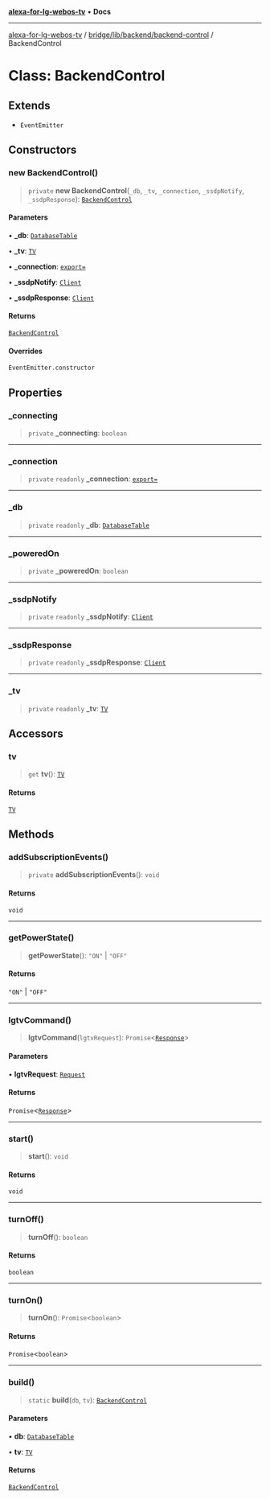 [**alexa-for-lg-webos-tv**](../../../../../README.md) • **Docs**

***

[alexa-for-lg-webos-tv](../../../../../modules.md) / [bridge/lib/backend/backend-control](../README.md) / BackendControl

# Class: BackendControl

## Extends

- `EventEmitter`

## Constructors

### new BackendControl()

> `private` **new BackendControl**(`_db`, `_tv`, `_connection`, `_ssdpNotify`, `_ssdpResponse`): [`BackendControl`](BackendControl.md)

#### Parameters

• **\_db**: [`DatabaseTable`](../../../database/classes/DatabaseTable.md)

• **\_tv**: [`TV`](../../tv/interfaces/TV.md)

• **\_connection**: [`export=`](../../../../types/lgtv2/classes/export=.md)

• **\_ssdpNotify**: [`Client`](../../../../types/node-ssdp/classes/Client.md)

• **\_ssdpResponse**: [`Client`](../../../../types/node-ssdp/classes/Client.md)

#### Returns

[`BackendControl`](BackendControl.md)

#### Overrides

`EventEmitter.constructor`

## Properties

### \_connecting

> `private` **\_connecting**: `boolean`

***

### \_connection

> `private` `readonly` **\_connection**: [`export=`](../../../../types/lgtv2/classes/export=.md)

***

### \_db

> `private` `readonly` **\_db**: [`DatabaseTable`](../../../database/classes/DatabaseTable.md)

***

### \_poweredOn

> `private` **\_poweredOn**: `boolean`

***

### \_ssdpNotify

> `private` `readonly` **\_ssdpNotify**: [`Client`](../../../../types/node-ssdp/classes/Client.md)

***

### \_ssdpResponse

> `private` `readonly` **\_ssdpResponse**: [`Client`](../../../../types/node-ssdp/classes/Client.md)

***

### \_tv

> `private` `readonly` **\_tv**: [`TV`](../../tv/interfaces/TV.md)

## Accessors

### tv

> `get` **tv**(): [`TV`](../../tv/interfaces/TV.md)

#### Returns

[`TV`](../../tv/interfaces/TV.md)

## Methods

### addSubscriptionEvents()

> `private` **addSubscriptionEvents**(): `void`

#### Returns

`void`

***

### getPowerState()

> **getPowerState**(): `"ON"` \| `"OFF"`

#### Returns

`"ON"` \| `"OFF"`

***

### lgtvCommand()

> **lgtvCommand**(`lgtvRequest`): `Promise`\<[`Response`](../../../../types/lgtv2/namespaces/export=/interfaces/Response.md)\>

#### Parameters

• **lgtvRequest**: [`Request`](../../../../types/lgtv2/namespaces/export=/interfaces/Request.md)

#### Returns

`Promise`\<[`Response`](../../../../types/lgtv2/namespaces/export=/interfaces/Response.md)\>

***

### start()

> **start**(): `void`

#### Returns

`void`

***

### turnOff()

> **turnOff**(): `boolean`

#### Returns

`boolean`

***

### turnOn()

> **turnOn**(): `Promise`\<`boolean`\>

#### Returns

`Promise`\<`boolean`\>

***

### build()

> `static` **build**(`db`, `tv`): [`BackendControl`](BackendControl.md)

#### Parameters

• **db**: [`DatabaseTable`](../../../database/classes/DatabaseTable.md)

• **tv**: [`TV`](../../tv/interfaces/TV.md)

#### Returns

[`BackendControl`](BackendControl.md)
